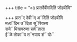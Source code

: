+++
title = "०३ प्रातर्देवीमदितिं जोहवीमि"

+++
प्रात᳓र् देवी᳓म् अ᳓दितिं जोहवीमि  
मध्यं᳓दिन उ᳓दिता सू᳓रियस्य  
राये᳓ मित्रावरुणा सर्व᳓ताता  
ई᳓ळे तोका᳓य त᳓नयाय शं᳓ योः᳓